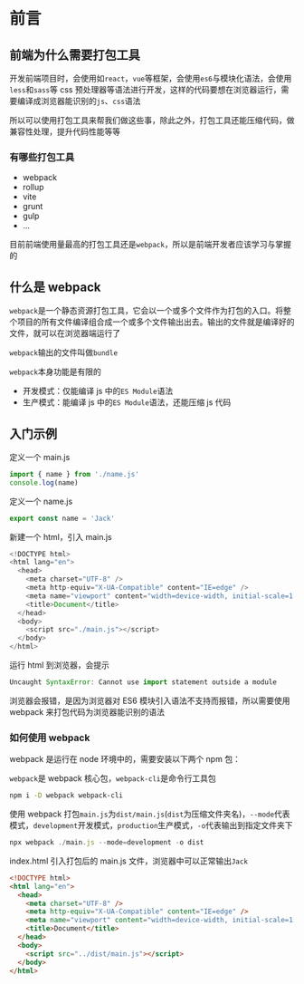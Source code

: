 # 前言

## 前端为什么需要打包工具

开发前端项目时，会使用如`react`，`vue`等框架，会使用`es6`与模块化语法，会使用`less`和`sass`等 css 预处理器等语法进行开发，这样的代码要想在浏览器运行，需要编译成浏览器能识别的`js`、`css`语法

所以可以使用打包工具来帮我们做这些事，除此之外，打包工具还能压缩代码，做兼容性处理，提升代码性能等等

### 有哪些打包工具

- webpack
- rollup
- vite
- grunt
- gulp
- ...

目前前端使用量最高的打包工具还是`webpack`，所以是前端开发者应该学习与掌握的

## 什么是 webpack

`webpack`是一个静态资源打包工具，它会以一个或多个文件作为打包的入口。将整个项目的所有文件编译组合成一个或多个文件输出出去。输出的文件就是编译好的文件，就可以在浏览器端运行了

`webpack`输出的文件叫做`bundle`

`webpack`本身功能是有限的

- 开发模式：仅能编译 js 中的`ES Module`语法
- 生产模式：能编译 js 中的`ES Module`语法，还能压缩 js 代码

## 入门示例

定义一个 main.js

```js
import { name } from './name.js'
console.log(name)
```

定义一个 name.js

```js
export const name = 'Jack'
```

新建一个 html，引入 main.js

```js
<!DOCTYPE html>
<html lang="en">
  <head>
    <meta charset="UTF-8" />
    <meta http-equiv="X-UA-Compatible" content="IE=edge" />
    <meta name="viewport" content="width=device-width, initial-scale=1.0" />
    <title>Document</title>
  </head>
  <body>
    <script src="./main.js"></script>
  </body>
</html>
```

运行 html 到浏览器，会提示

```js
Uncaught SyntaxError: Cannot use import statement outside a module
```

浏览器会报错，是因为浏览器对 ES6 模块引入语法不支持而报错，所以需要使用 webpack 来打包代码为浏览器能识别的语法

### 如何使用 webpack

webpack 是运行在 node 环境中的，需要安装以下两个 npm 包：

`webpack`是 webpack 核心包，`webpack-cli`是命令行工具包

```sh
npm i -D webpack webpack-cli
```

使用 webpack 打包`main.js`为`dist/main.js`(`dist`为压缩文件夹名)，`--mode`代表模式，`development`开发模式，`production`生产模式，`-o`代表输出到指定文件夹下

```js
npx webpack ./main.js --mode=development -o dist
```

index.html 引入打包后的 main.js 文件，浏览器中可以正常输出`Jack`

```html
<!DOCTYPE html>
<html lang="en">
  <head>
    <meta charset="UTF-8" />
    <meta http-equiv="X-UA-Compatible" content="IE=edge" />
    <meta name="viewport" content="width=device-width, initial-scale=1.0" />
    <title>Document</title>
  </head>
  <body>
    <script src="../dist/main.js"></script>
  </body>
</html>
```

 <git-talk/>

 
 <git-talk/> 
 